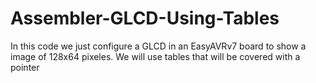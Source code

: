 # Assembler-GLCD-Using-Tables

In this code we just configure a GLCD in an EasyAVRv7 board
to show a image of 128x64 pixeles. We will use tables that will be
covered with a pointer
